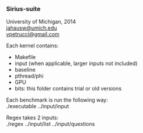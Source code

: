 ### Sirius-suite

University of Michigan, 2014  
jahausw@umich.edu  
vpetrucci@gmail.com  

Each kernel contains:
- Makefile
- input (when applicable, larger inputs not included)
- baseline
- pthread/phi
- GPU
- bits: this folder contains trial or old versions

Each benchmark is run the following way:  
./executable ../input/input

Regex takes 2 inputs:  
./regex ../input/list ../input/questions



